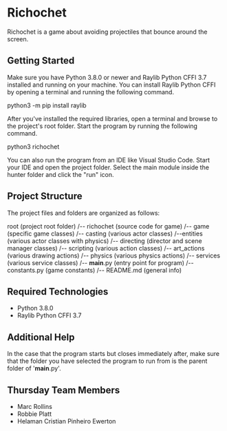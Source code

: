 # Richochet
Richochet is a game about avoiding projectiles that bounce around the screen.

## Getting Started

Make sure you have Python 3.8.0 or newer and Raylib Python CFFI 3.7 installed and running on your machine. You can install Raylib Python CFFI by opening a terminal and running the following command.

python3 -m pip install raylib

After you've installed the required libraries, open a terminal and browse to the project's root folder. Start the program by running the following command.

python3 richochet 

You can also run the program from an IDE like Visual Studio Code. Start your IDE and open the 
project folder. Select the main module inside the hunter folder and click the "run" icon.

## Project Structure

The project files and folders are organized as follows:

root                    (project root folder)
/-- richochet              (source code for game)
  /-- game              (specific game classes)
    /-- casting         (various actor classes)
      /--entities       (various actor classes with physics)
    /-- directing       (director and scene manager classes)
    /-- scripting       (various action classes)
      /-- art_actions   (various drawing actions)
      /-- physics       (various physics actions)
    /-- services        (various service classes)
  /-- __main__.py       (entry point for program)
  /-- constants.py      (game constants)
/-- README.md           (general info)


## Required Technologies

* Python 3.8.0
* Raylib Python CFFI 3.7

## Additional Help
In the case that the program starts but closes immediately after, make sure that the folder you have selected the program to run from is the parent folder of '__main__.py'.

## Thursday Team Members 

* Marc Rollins
* Robbie Platt
* Helaman Cristian Pinheiro Ewerton
